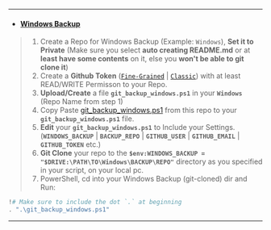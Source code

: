 
---
- #### [Windows Backup](https://github.com/Azathothas/Arsenal/blob/main/misc/Windows/scripts/git_backup_windows.ps1)
> 1. Create a Repo for Windows Backup (Example: `Windows`), **Set it to Private** (Make sure you select **auto creating README.md** or at **least have some contents** on it, else you **won't be able to git clone it**)
> 2. Create a **Github Token** ([`Fine-Grained`](https://github.com/settings/tokens?type=beta) | [`Classic`](https://github.com/settings/tokens)) with at least READ/WRITE Permisson to your Repo. 
> 3. **Upload/Create** a file **`git_backup_windows.ps1`** in your **`Windows`** (Repo Name from step 1)
> 4. Copy Paste [git_backup_windows.ps1](https://raw.githubusercontent.com/Azathothas/Arsenal/main/misc/Windows/scripts/git_backup_windows.ps1) from this repo to your **`git_backup_windows.ps1`** file.
> 5. **Edit** your **`git_backup_windows.ps1`** to Include your Settings. (**`WINDOWS_BACKUP`** | **`BACKUP_REPO`** | **`GITHUB_USER`** | **`GITHUB_EMAIL`** | **`GITHUB_TOKEN`** etc.)
> 6. **Git Clone** your repo to the **`$env:WINDOWS_BACKUP = "$DRIVE:\PATH\TO\Windows\BACKUP\REPO"`** directory as you specified in your script, on your local pc.
> 7. PowerShell, cd into your Windows Backup (git-cloned) dir and Run:
```powershell
!# Make sure to include the dot `.` at beginning
. ".\git_backup_windows.ps1"
```
---
